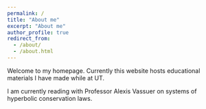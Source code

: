 ```yaml
---
permalink: /
title: "About me"
excerpt: "About me"
author_profile: true
redirect_from: 
  - /about/
  - /about.html
---
```


Welcome to my homepage. Currently this website hosts educational materials I have made while at UT. 

I am currently reading with Professor Alexis Vassuer on systems of hyperbolic conservation laws. 



